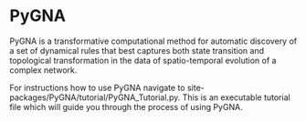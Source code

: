 PyGNA
=====

PyGNA is a  transformative computational method for automatic discovery
of a set of dynamical rules that best captures both state transition and
topological transformation in the data of spatio-temporal evolution of a
complex network.

For instructions how to use PyGNA navigate to 
site-packages/PyGNA/tutorial/PyGNA_Tutorial.py.  This is an executable 
tutorial file which will guide you through the process of using PyGNA.


